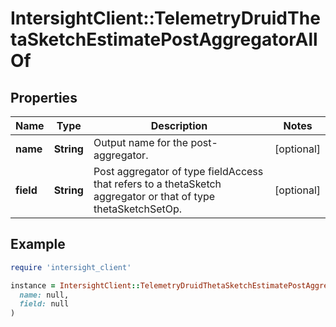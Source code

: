 # IntersightClient::TelemetryDruidThetaSketchEstimatePostAggregatorAllOf

## Properties

| Name | Type | Description | Notes |
| ---- | ---- | ----------- | ----- |
| **name** | **String** | Output name for the post-aggregator. | [optional] |
| **field** | **String** | Post aggregator of type fieldAccess that refers to a thetaSketch aggregator or that of type thetaSketchSetOp. | [optional] |

## Example

```ruby
require 'intersight_client'

instance = IntersightClient::TelemetryDruidThetaSketchEstimatePostAggregatorAllOf.new(
  name: null,
  field: null
)
```

